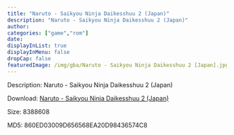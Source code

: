 ```yaml
---
title: "Naruto - Saikyou Ninja Daikesshuu 2 (Japan)"
description: "Naruto - Saikyou Ninja Daikesshuu 2 (Japan)"
author: 
categories: ["game","rom"]
date: 
displayInList: true
displayInMenu: false
dropCap: false
featuredImage: /img/gba/Naruto - Saikyou Ninja Daikesshuu 2 [Japan].jpg
---
```


Description: Naruto - Saikyou Ninja Daikesshuu 2 (Japan)

Download: <a style="text-decoration:underline;" href="https://mega.nz/#!OTJC1IYK!6gN-hp9p0EkeYxjLir3YfOl6QtdVw_9y-9OBBksaz-g" target = "_blank" rel = "nofollow" > Naruto - Saikyou Ninja Daikesshuu 2 (Japan)</a>

Size: 8388608

MD5: 860ED03009D656568EA20D98436574C8

